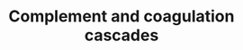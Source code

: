 ---
annotations:
- id: PW:0000474
  parent: regulatory pathway
  type: Pathway Ontology
  value: coagulation cascade pathway
- id: PW:0000502
  parent: regulatory pathway
  type: Pathway Ontology
  value: complement system pathway
authors:
- 169.230.77.174
- MaintBot
- Thomas
- Khanspers
- AlexanderPico
- Christine Chichester
- Ddigles
- Egonw
- Mkutmon
- Eweitz
citedin: ''
communities: []
description: 'The complement system is a proteolytic cascade in blood plasma and a
  mediator of innate immunity, a nonspecific defense mechanism against pathogens.
  There are three pathways of complement activation: the classical pathway, the lectin
  pathway, and the alternative pathway. All of these pathways generate a crucial enzymatic
  activity that, in turn, generates the effector molecules of complement. The main
  consequences of complement activation are the opsonization of pathogens, the recruitment
  of inflammatory and immunocompetent cells, and the direct killing of pathogens.
  Blood coagulation is another series of proenzyme-to-serine protease conversions,
  culminating the formation of thrombin, the enzyme responsible for the conversion
  of soluble fibrinogen to the insoluble fibrin clot. Protease-activated receptors,
  such as those activated by thrombin, are members of G protein-coupled receptors
  and function as a mediator of innate immunity. The kallikrein-kinin system is an
  endogenous metabolic cascade, triggering of which results in the release of vasoactive
  kinins (bradykinin-related peptides). Kinin peptides are implicated in many physiological
  and pathological processes including the regulation of blood pressure and sodium
  homeostasis, inflammatory processes, and the cardioprotective effects of preconditioning.
  Source: [KEGG](http://www.genome.jp/dbget-bin/www_bget?pathway:map04610)'
last-edited: 2025-03-04
ndex: null
organisms:
- Rattus norvegicus
redirect_from:
- /index.php/Pathway:WP547
- /instance/WP547
- /instance/WP547_r137466
revision: r137466
schema-jsonld:
- '@context': https://schema.org/
  '@id': https://wikipathways.github.io/pathways/WP547.html
  '@type': Dataset
  creator:
    '@type': Organization
    name: WikiPathways
  description: 'The complement system is a proteolytic cascade in blood plasma and
    a mediator of innate immunity, a nonspecific defense mechanism against pathogens.
    There are three pathways of complement activation: the classical pathway, the
    lectin pathway, and the alternative pathway. All of these pathways generate a
    crucial enzymatic activity that, in turn, generates the effector molecules of
    complement. The main consequences of complement activation are the opsonization
    of pathogens, the recruitment of inflammatory and immunocompetent cells, and the
    direct killing of pathogens. Blood coagulation is another series of proenzyme-to-serine
    protease conversions, culminating the formation of thrombin, the enzyme responsible
    for the conversion of soluble fibrinogen to the insoluble fibrin clot. Protease-activated
    receptors, such as those activated by thrombin, are members of G protein-coupled
    receptors and function as a mediator of innate immunity. The kallikrein-kinin
    system is an endogenous metabolic cascade, triggering of which results in the
    release of vasoactive kinins (bradykinin-related peptides). Kinin peptides are
    implicated in many physiological and pathological processes including the regulation
    of blood pressure and sodium homeostasis, inflammatory processes, and the cardioprotective
    effects of preconditioning. Source: [KEGG](http://www.genome.jp/dbget-bin/www_bget?pathway:map04610)'
  keywords:
  - A2m
  - Adn
  - Bdkrb1
  - Bradykinin
  - C1qa
  - C1qb
  - C1qg
  - C1r
  - C1s
  - C2
  - C3
  - C3ar1
  - C4a
  - C4bp
  - C5r1
  - C6
  - C7
  - C8b
  - C9
  - Cd59
  - Cfh
  - Cfi
  - Cpb2
  - Cr2
  - Crry
  - Daf1
  - F10
  - F11
  - F12
  - F13b
  - F2
  - F2r
  - F3
  - F5
  - F7
  - F9
  - Fgb
  - H2-Bf
  - Hc
  - Klkb1
  - Kng1
  - Masp1
  - Masp2
  - Mbl1
  - Mcp
  - Plat
  - Plau
  - Plaur
  - Plg
  - Proc
  - Pros1
  - RGD:621759
  - RGD:727845
  - RGD:735225
  - Serpina1
  - Serpina5
  - Serpinc1
  - Serpind1
  - Serpine1
  - Serpinf2
  - Tfpi
  - Thbd
  license: CC0
  name: Complement and coagulation cascades
seo: CreativeWork
title: Complement and coagulation cascades
wpid: WP547
---